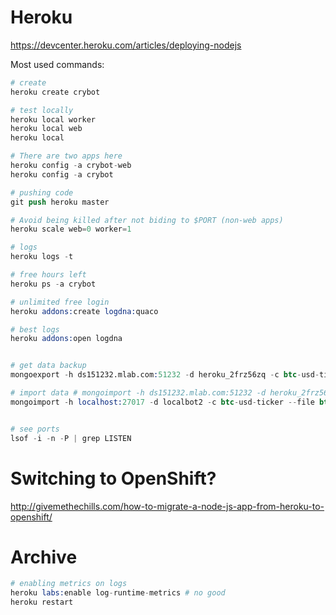 # Heroku

https://devcenter.heroku.com/articles/deploying-nodejs

Most used commands:

```s
# create
heroku create crybot

# test locally
heroku local worker
heroku local web
heroku local

# There are two apps here
heroku config -a crybot-web
heroku config -a crybot

# pushing code
git push heroku master

# Avoid being killed after not biding to $PORT (non-web apps)
heroku scale web=0 worker=1

# logs
heroku logs -t

# free hours left
heroku ps -a crybot

# unlimited free login
heroku addons:create logdna:quaco

# best logs
heroku addons:open logdna


# get data backup
mongoexport -h ds151232.mlab.com:51232 -d heroku_2frz56zq -c btc-usd-ticker -u heroku_2frz56zq -p dlpne93p29659v6esqcne5unrp -o btc-usd-ticker.json

# import data # mongoimport -h ds151232.mlab.com:51232 -d heroku_2frz56zq -c <collection> -u <user> -p <password> --file <input file>
mongoimport -h localhost:27017 -d localbot2 -c btc-usd-ticker --file btc-usd-ticker.json


# see ports
lsof -i -n -P | grep LISTEN

```

# Switching to OpenShift?

http://givemethechills.com/how-to-migrate-a-node-js-app-from-heroku-to-openshift/


# Archive

```s
# enabling metrics on logs
heroku labs:enable log-runtime-metrics # no good
heroku restart
```

